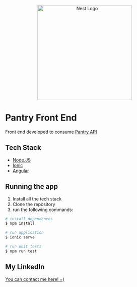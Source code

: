 <p align="center">
  <a href="http://nestjs.com/" target="blank"><img src="https://ionicframework.com/img/framework-og-img.png" width="300" alt="Nest Logo" /></a>
</p>

[circleci-image]: https://img.shields.io/circleci/build/github/nestjs/nest/master?token=abc123def456
[circleci-url]: https://circleci.com/gh/nestjs/nest

# Pantry Front End

Front end developed to consume [Pantry API](https://github.com/allanplobo/pantry-api)

## Tech Stack

- [Node.JS](https://nodejs.org/en/)
- [Ionic](https://ionicframework.com/)
- [Angular](https://angular.io/)

## Running the app

1. Install all the tech stack
2. Clone the repository
3. run the following commands:

```bash
# install dependences
$ npm install

# run application
$ ionic serve

# run unit tests
$ npm run test

```

## My LinkedIn

[You can contact me here! =)](https://www.linkedin.com/in/allanplobo/)
